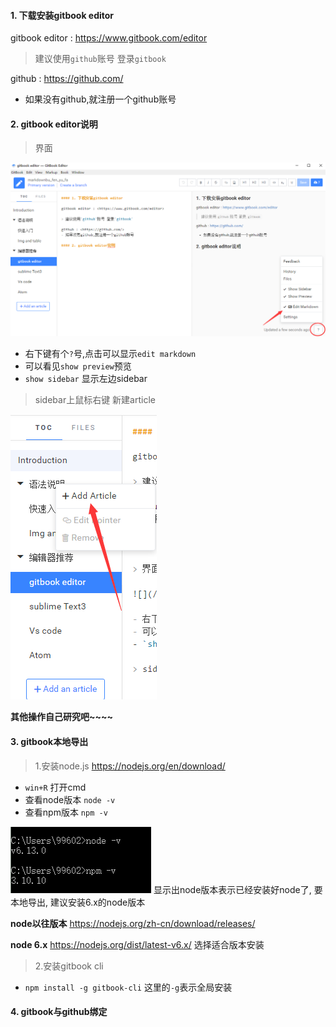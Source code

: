 #### 1. 下载安装gitbook editor

gitbook editor : <https://www.gitbook.com/editor>

> 建议使用`github`账号 登录`gitbook`

github : <https://github.com/>
- 如果没有github,就注册一个github账号

#### 2. gitbook editor说明

> 界面

![](/assets/gitbook.png)

- 右下键有个`?`号,点击可以显示`edit markdown`
- 可以看见`show preview`预览
- `show sidebar` 显示左边sidebar

> sidebar上鼠标右键 新建article

![](/assets/sidebar.png)


**其他操作自己研究吧~~~~**

#### 3. gitbook本地导出
> 1.安装node.js <https://nodejs.org/en/download/>

- `win+R` 打开cmd
- 查看node版本 `node -v`
- 查看npm版本  `npm -v`

![](/assets/a1.png)
显示出node版本表示已经安装好node了, 要本地导出, 建议安装6.x的node版本

**node以往版本** <https://nodejs.org/zh-cn/download/releases/>

**node 6.x** <https://nodejs.org/dist/latest-v6.x/> 选择适合版本安装

> 2.安装gitbook cli

- `npm install -g gitbook-cli`   这里的`-g`表示全局安装

#### 4. gitbook与github绑定